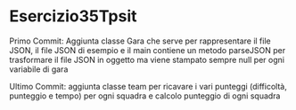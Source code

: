 # Esercizio35Tpsit

Primo Commit: Aggiunta classe Gara che serve per rappresentare il file JSON, il file JSON di esempio e il main contiene un metodo parseJSON per trasformare il file JSON in oggetto ma viene stampato sempre null per ogni variabile di gara

Ultimo Commit: aggiunta classe team per ricavare i vari punteggi (difficoltà, punteggio e tempo) per ogni squadra e calcolo punteggio di ogni squadra 
